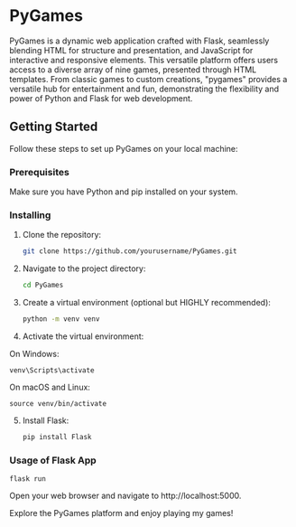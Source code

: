 # PyGames

PyGames is a dynamic web application crafted with Flask, seamlessly blending HTML for structure and presentation, and JavaScript for interactive and responsive elements. This versatile platform offers users access to a diverse array of nine games, presented through HTML templates. From classic games to custom creations, "pygames" provides a versatile hub for entertainment and fun, demonstrating the flexibility and power of Python and Flask for web development.

## Getting Started

Follow these steps to set up PyGames on your local machine:

### Prerequisites

Make sure you have Python and pip installed on your system.

### Installing

1. Clone the repository:

   ```bash
   git clone https://github.com/yourusername/PyGames.git

2. Navigate to the project directory:

    ```bash
    cd PyGames

3. Create a virtual environment (optional but HIGHLY recommended):

    ```bash
    python -m venv venv

4. Activate the virtual environment:

On Windows:

    
    venv\Scripts\activate

On macOS and Linux:

    
    source venv/bin/activate

5. Install Flask:

    ```bash
    pip install Flask

### Usage of Flask App
    
    flask run

Open your web browser and navigate to http://localhost:5000.

Explore the PyGames platform and enjoy playing my games!
